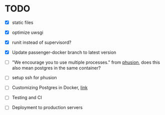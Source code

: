 # TODO

- [x] static files

- [x] optimize uwsgi

- [x] runit instead of supervisord?

- [x] Update passenger-docker branch to latest version

- [ ] "We encourage you to use multiple processes." from [phusion](http://phusion.github.io/baseimage-docker/), does this also mean postgres in the same container?

- [ ] setup ssh for phusion

- [ ] Customizing Postgres in Docker, [link](https://osxdominion.wordpress.com/2015/01/25/customizing-postgres-in-docker/)


- [ ] Testing and CI

- [ ] Deployment to production servers